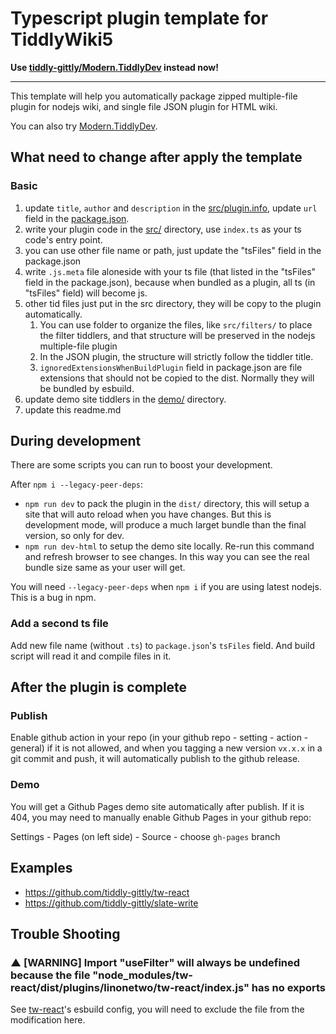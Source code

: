 # Typescript plugin template for TiddlyWiki5

**Use [tiddly-gittly/Modern.TiddlyDev](https://github.com/tiddly-gittly/Modern.TiddlyDev) instead now!**

---

This template will help you automatically package zipped multiple-file plugin for nodejs wiki, and single file JSON plugin for HTML wiki.

You can also try [Modern.TiddlyDev](https://github.com/tiddly-gittly/Modern.TiddlyDev).

## What need to change after apply the template

### Basic

1. update `title`, `author` and `description` in the [src/plugin.info](src/plugin.info), update `url` field in the [package.json](package.json).
2. write your plugin code in the [src/](src/) directory, use `index.ts` as your ts code's entry point.
3. you can use other file name or path, just update the "tsFiles" field in the package.json
4. write `.js.meta` file aloneside with your ts file (that listed in the "tsFiles" field in the package.json), because when bundled as a plugin, all ts (in "tsFiles" field) will become js.
5. other tid files just put in the src directory, they will be copy to the plugin automatically.
   1. You can use folder to organize the files, like `src/filters/` to place the filter tiddlers, and that structure will be preserved in the nodejs multiple-file plugin
   2. In the JSON plugin, the structure will strictly follow the tiddler title.
   3. `ignoredExtensionsWhenBuildPlugin` field in package.json are file extensions that should not be copied to the dist. Normally they will be bundled by esbuild.
6. update demo site tiddlers in the [demo/](demo/) directory.
7. update this readme.md

## During development

There are some scripts you can run to boost your development.

After `npm i --legacy-peer-deps`:

- `npm run dev` to pack the plugin in the `dist/` directory, this will setup a site that will auto reload when you have changes. But this is development mode, will produce a much larget bundle than the final version, so only for dev.
- `npm run dev-html` to setup the demo site locally. Re-run this command and refresh browser to see changes. In this way you can see the real bundle size same as your user will get.

You will need `--legacy-peer-deps` when `npm i` if you are using latest nodejs. This is a bug in npm.

### Add a second ts file

Add new file name (without `.ts`) to `package.json`'s `tsFiles` field. And build script will read it and compile files in it.

## After the plugin is complete

### Publish

Enable github action in your repo (in your github repo - setting - action - general) if it is not allowed, and when you tagging a new version `vx.x.x` in a git commit and push, it will automatically publish to the github release.

### Demo

You will get a Github Pages demo site automatically after publish. If it is 404, you may need to manually enable Github Pages in your github repo:

Settings - Pages (on left side) - Source - choose `gh-pages` branch

## Examples

- https://github.com/tiddly-gittly/tw-react
- https://github.com/tiddly-gittly/slate-write

## Trouble Shooting

### ▲ [WARNING] Import "useFilter" will always be undefined because the file "node_modules/tw-react/dist/plugins/linonetwo/tw-react/index.js" has no exports

See [tw-react](https://github.com/tiddly-gittly/tw-react/blob/eb858d33737bfa6cff35f58f27770321080980f6/esbuild.config.mjs#L35-L43)'s esbuild config, you will need to exclude the file from the modification here.
